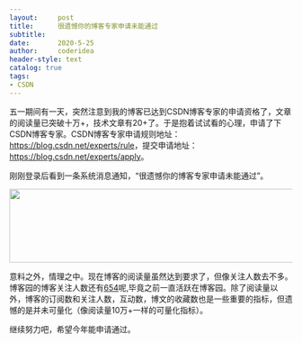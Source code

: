 ```yaml
---
layout:     post
title:      很遗憾你的博客专家申请未能通过
subtitle:   
date:       2020-5-25
author:     coderidea
header-style: text
catalog: true
tags:
- CSDN
--- 
```

<p>五一期间有一天，突然注意到我的博客已达到CSDN博客专家的申请资格了，文章的阅读量已突破十万+，技术文章有20+了。于是抱着试试看的心理，申请了下CSDN博客专家。CSDN博客专家申请规则地址：<a href="https://blog.csdn.net/experts/rule">https://blog.csdn.net/experts/rule</a>，提交申请地址：<a href="https://blog.csdn.net/experts/apply">https://blog.csdn.net/experts/apply</a>。</p>

<p>刚刚登录后看到一条系统消息通知，“很遗憾你的博客专家申请未能通过”。</p>

<p><img alt="" height="131" src="https://img-blog.csdnimg.cn/20200510105546906.png" width="966" /></p>

<p>意料之外，情理之中。现在博客的阅读量虽然达到要求了，但像关注人数去不多。博客园的博客关注人数还有<a href="https://home.cnblogs.com/u/xiaoyao2011/followers/">654</a>呢,毕竟之前一直活跃在博客园。除了阅读量以外，博客的订阅数和关注人数，互动数，博文的收藏数也是一些重要的指标，但遗憾的是并未可量化（像阅读量10万+一样的可量化指标）。</p>

<p>继续努力吧，希望今年能申请通过。</p>

